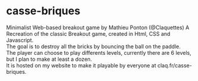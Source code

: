 # casse-briques
Minimalist Web-based breakout game by Mathieu Ponton (@Claquettes)
A Recreation of the classic Breakout game, created in Html, CSS and Javascript.    
The goal is to destroy all the bricks by bouncing the ball on the paddle.   
The player can choose to play differents levels, currently there are 6 levels, but I plan to make at least a dozen.   
It is hosted on my website to make it playable by everyone at claq.fr/casse-briques. 
